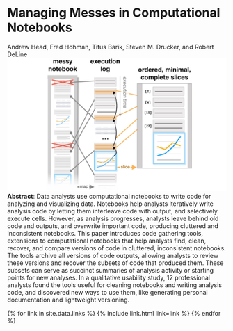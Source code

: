# Managing Messes in Computational Notebooks

<div class='authors'>
Andrew Head, Fred Hohman, Titus Barik, Steven M. Drucker, and Robert DeLine
</div>

<div class='teaser'>
<img class='teaser' src="assets/img/notebook-gathering.jpg"/>
</div>

<div class='abstract'>
<b>Abstract</b>:
Data analysts use computational notebooks to write code for
analyzing and visualizing data. Notebooks help analysts
iteratively write analysis code by letting them interleave
code with output, and selectively execute cells. However, as
analysis progresses, analysts leave behind old code and
outputs, and overwrite important code, producing cluttered
and inconsistent notebooks. This paper introduces code
gathering tools, extensions to computational notebooks that
help analysts find, clean, recover, and compare versions of
code in cluttered, inconsistent notebooks. The tools archive
all versions of code outputs, allowing analysts to review
these versions and recover the subsets of code that produced
them. These subsets can serve as succinct summaries of
analysis activity or starting points for new analyses. In a
qualitative usability study, 12 professional analysts found
the tools useful for cleaning notebooks and writing analysis
code, and discovered new ways to use them, like generating
personal documentation and lightweight versioning.
</div>

<div class='links'>
<p>
{% for link in site.data.links %}
{% include link.html link=link %}
{% endfor %}
</p>
</div>
